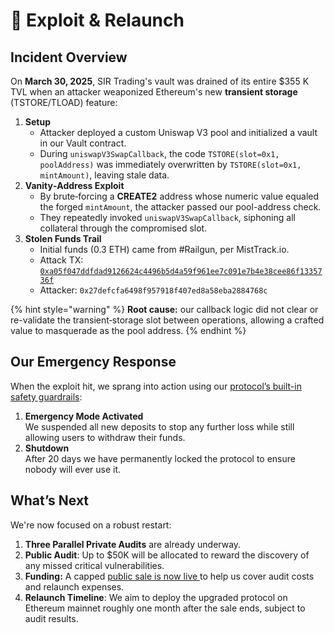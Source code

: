 # 💊 Exploit & Relaunch

## Incident Overview

On **March 30, 2025**, SIR Trading's vault was drained of its entire $355 K TVL when an attacker weaponized Ethereum's new **transient storage** (TSTORE/TLOAD) feature:

1. **Setup**
   * Attacker deployed a custom Uniswap V3 pool and initialized a vault in our Vault contract.
   * During `uniswapV3SwapCallback`, the code `TSTORE(slot=0x1, poolAddress)` was immediately overwritten by `TSTORE(slot=0x1, mintAmount)`, leaving stale data.
2. **Vanity‐Address Exploit**
   * By brute‐forcing a **CREATE2** address whose numeric value equaled the forged `mintAmount`, the attacker passed our pool-address check.
   * They repeatedly invoked `uniswapV3SwapCallback`, siphoning all collateral through the compromised slot.
3. **Stolen Funds Trail**
   * Initial funds (0.3 ETH) came from #Railgun, per MistTrack.io.
   * Attack TX: [`0xa05f047ddfdad9126624c4496b5d4a59f961ee7c091e7b4e38cee86f1335736f`](https://etherscan.io/tx/0xa05f047ddfdad9126624c4496b5d4a59f961ee7c091e7b4e38cee86f1335736f)&#x20;
   * Attacker: `0x27defcfa6498f957918f407ed8a58eba2884768c`&#x20;

{% hint style="warning" %}
**Root cause:** our callback logic did not clear or re-validate the transient‐storage slot between operations, allowing a crafted value to masquerade as the pool address.
{% endhint %}

## **Our Emergency Response**

When the exploit hit, we sprang into action using our [protocol’s built-in safety guardrails](beta-period.md):

1. **Emergency Mode Activated**\
   We suspended all new deposits to stop any further loss while still allowing users to withdraw their funds.
2. **Shutdown**\
   After 20 days we have permanently locked the protocol to ensure nobody will ever use it.

## **What’s Next**

We're now focused on a robust restart:

1. **Three Parallel Private Audits** are already underway.
2. **Public Audit**: Up to $50K will be allocated to reward the discovery of any missed critical vulnerabilities.
3. **Funding:** A capped [public sale is now live ](https://x.com/leveragesir/status/1917868753729052748)to help us cover audit costs and relaunch expenses.
4. **Relaunch Timeline**: We aim to deploy the upgraded protocol on Ethereum mainnet roughly one month after the sale ends, subject to audit results.

